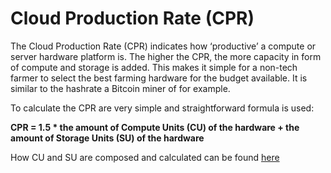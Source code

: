 # Cloud Production Rate  (CPR)


The Cloud Production Rate (CPR) indicates how ‘productive’ a compute or server hardware platform is. The higher the CPR, the more capacity in form of compute and storage is added. 
This makes it simple for a non-tech farmer to select the best farming hardware for the budget available. It is similar to the hashrate a Bitcoin miner of for example.

To calculate the CPR are very simple and straightforward formula is used:

**CPR = 1.5 * the amount of Compute Units (CU) of the hardware + the amount of Storage Units (SU) of the hardware**


How CU and SU are composed and calculated can be found [here](cloud_units_4.md)


